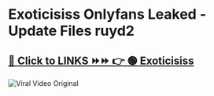 
 # Exoticisiss Onlyfans Leaked - Update Files ruyd2

## <h2><a href="https://clipsfans.com/Exoticisiss&ref=git">🔗 Click to LINKS ⏩⏩ 👉 🟢 Exoticisiss </a></h2>

<a href="https://clipsfans.com/Exoticisiss&ref=git" rel="nofollow" data-target="animated-image.originalLink"><img src="https://i.ibb.co.com/xMMVF88/686577567.gif" alt="Viral Video Original" style="max-width: 100%; display: inline-block;" data-target="animated-image.originalImage"></a>

